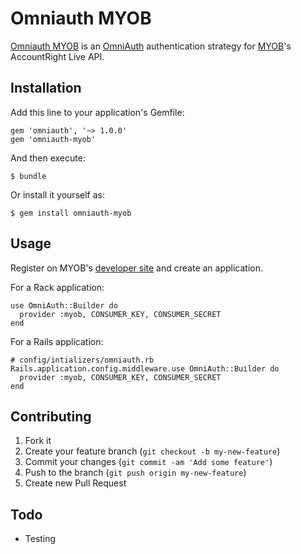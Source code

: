 # Omniauth MYOB

[Omniauth MYOB](https://github.com/davidlumley/omniauth-myob) is an [OmniAuth](https://github.com/intridea/omniauth) authentication strategy for [MYOB](http://developer.myob.com/api/accountright/v2/)'s  AccountRight Live API.


## Installation

Add this line to your application's Gemfile:

    gem 'omniauth', '~> 1.0.0'
    gem 'omniauth-myob'

And then execute:

    $ bundle

Or install it yourself as:

    $ gem install omniauth-myob

## Usage

Register on MYOB's [developer site](http://developer.myob.com/) and create an application.

For a Rack application:

    use OmniAuth::Builder do
      provider :myob, CONSUMER_KEY, CONSUMER_SECRET
    end

For a Rails application:

    # config/intializers/omniauth.rb
    Rails.application.config.middleware.use OmniAuth::Builder do
      provider :myob, CONSUMER_KEY, CONSUMER_SECRET
    end

## Contributing

1. Fork it
2. Create your feature branch (`git checkout -b my-new-feature`)
3. Commit your changes (`git commit -am 'Add some feature'`)
4. Push to the branch (`git push origin my-new-feature`)
5. Create new Pull Request

## Todo

* Testing
